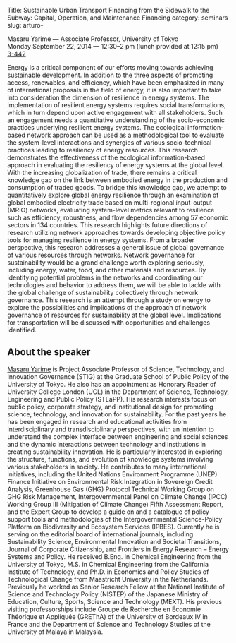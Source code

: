 Title: Sustainable Urban Transport Financing from the Sidewalk to the Subway: Capital, Operation, and Maintenance Financing
category: seminars
slug: arturo-

Masaru Yarime — Associate Professor, University of Tokyo<br/>
Monday September 22, 2014 — 12:30–2 pm (lunch provided at 12:15 pm)<br/>
[3-442](http://whereis.mit.edu/?go=3-442)

Energy is a critical component of our efforts moving towards achieving sustainable development. In addition to the three aspects of promoting access, renewables, and efficiency, which have been emphasized in many of international proposals in the field of energy, it is also important to take into consideration the dimension of resilience in energy systems. The implementation of resilient energy systems requires social transformations, which in turn depend upon active engagement with all stakeholders. Such an engagement needs a quantitative understanding of the socio-economic practices underlying resilient energy systems. The ecological information-based network approach can be used as a methodological tool to evaluate the system-level interactions and synergies of various socio-technical practices leading to resiliency of energy resources. This research demonstrates the effectiveness of the ecological information-based approach in evaluating the resiliency of energy systems at the global level. With the increasing globalization of trade, there remains a critical knowledge gap on the link between embodied energy in the production and consumption of traded goods. To bridge this knowledge gap, we attempt to quantitatively explore global energy resilience through an examination of global embodied electricity trade based on multi-regional input-output (MRIO) networks, evaluating system-level metrics relevant to resilience such as efficiency, robustness, and flow dependencies among 57 economic sectors in 134 countries. This research highlights future directions of research utilizing network approaches towards developing objective policy tools for managing resilience in energy systems. From a broader perspective, this research addresses a general issue of global governance of various resources through networks. Network governance for sustainability would be a grand challenge worth exploring seriously, including energy, water, food, and other materials and resources. By identifying potential problems in the networks and coordinating our technologies and behavior to address them, we will be able to tackle with the global challenge of sustainability collectively through network governance. This research is an attempt through a study on energy to explore the possibilities and implications of the approach of network governance of resources for sustainability at the global level. Implications for transportation will be discussed with opportunities and challenges identified.

## About the speaker
[Masaru Yarime](http://yarime.net) is Project Associate Professor of Science, Technology, and Innovation Governance (STIG) at the Graduate School of Public Policy of the University of Tokyo. He also has an appointment as Honorary Reader of University College London (UCL) in the Department of Science, Technology, Engineering and Public Policy (STEaPP). His research interests focus on public policy, corporate strategy, and institutional design for promoting science, technology, and innovation for sustainability. For the past years he has been engaged in research and educational activities from interdisciplinary and transdisciplinary perspectives, with an intention to understand the complex interface between engineering and social sciences and the dynamic interactions between technology and institutions in creating sustainability innovation. He is particularly interested in exploring the structure, functions, and evolution of knowledge systems involving various stakeholders in society. He contributes to many international initiatives, including the United Nations Environment Programme (UNEP) Finance Initiative on Environmental Risk Integration in Sovereign Credit Analysis, Greenhouse Gas (GHG) Protocol Technical Working Group on GHG Risk Management, Intergovernmental Panel on Climate Change (IPCC) Working Group III (Mitigation of Climate Change) Fifth Assessment Report, and the Expert Group to develop a guide on and a catalogue of policy support tools and methodologies of the Intergovernmental Science-Policy Platform on Biodiversity and Ecosystem Services (IPBES). Currently he is serving on the editorial board of international journals, including Sustainability Science, Environmental Innovation and Societal Transitions, Journal of Corporate Citizenship, and Frontiers in Energy Research – Energy Systems and Policy. He received B.Eng. in Chemical Engineering from the University of Tokyo, M.S. in Chemical Engineering from the California Institute of Technology, and Ph.D. in Economics and Policy Studies of Technological Change from Maastricht University in the Netherlands. Previously he worked as Senior Research Fellow at the National Institute of Science and Technology Policy (NISTEP) of the Japanese Ministry of Education, Culture, Sports, Science and Technology (MEXT). His previous visiting professorships include Groupe de Recherche en Économie Théorique et Appliquée (GREThA) of the University of Bordeaux IV in France and the Department of Science and Technology Studies of the University of Malaya in Malaysia.
